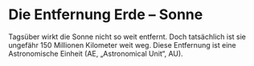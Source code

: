 # Die Entfernung Erde – Sonne

Tagsüber wirkt die Sonne nicht so weit entfernt. Doch tatsächlich ist sie
ungefähr 150 Millionen Kilometer weit weg. Diese Entfernung ist eine
Astronomische Einheit (AE, „Astronomical Unit“, AU).
